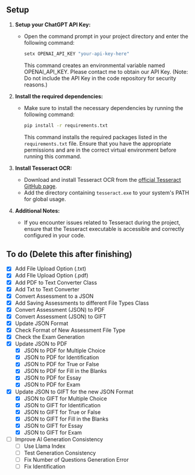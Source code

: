 ## Setup 
1. **Setup your ChatGPT API Key:**
   - Open the command prompt in your project directory and enter the following command:
     ```bash
     setx OPENAI_API_KEY "your-api-key-here"
     ```
     This command creates an environmental variable named OPENAI_API_KEY. Please contact me to obtain our API Key. 
     (Note: Do not include the API Key in the code repository for security reasons.)

2. **Install the required dependencies:**
   - Make sure to install the necessary dependencies by running the following command:
     ```bash
     pip install -r requirements.txt
     ```
     This command installs the required packages listed in the `requirements.txt` file. Ensure that you have the appropriate permissions and are in the correct virtual environment before running this command.

3. **Install Tesseract OCR:**
   - Download and install Tesseract OCR from the [official Tesseract GitHub page](https://github.com/tesseract-ocr/tesseract).
   - Add the directory containing `tesseract.exe` to your system's PATH for global usage.

4. **Additional Notes:**
   - If you encounter issues related to Tesseract during the project, ensure that the Tesseract executable is accessible and correctly configured in your code.

## To do (Delete this after finishing)
- [X] Add File Upload Option (.txt)
- [X] Add FIle Upload Option (.pdf)
- [X] Add PDF to Text Converter Class
- [X] Add Txt to Text Converter
- [X] Convert Assessment to a JSON
- [X] Add Saving Assessments to different File Types Class
- [X] Convert Assessment (JSON) to PDF
- [X] Convert Assessment (JSON) to GIFT
- [X] Update JSON Format
- [X] Check Format of New Assessment File Type
- [X] Check the Exam Generation
- [X] Update JSON to PDF
   - [X] JSON to PDF for Multiple Choice
   - [X] JSON to PDF for Identification
   - [X] JSON to PDF for True or False
   - [X] JSON to PDF for Fill in the Blanks
   - [X] JSON to PDF for Essay
   - [X] JSON to PDF for Exam
- [X] Update JSON to GIFT for the new JSON Format
   - [X] JSON to GIFT for Multiple Choice
   - [X] JSON to GIFT for Identification
   - [X] JSON to GIFT for True or False
   - [X] JSON to GIFT for Fill in the Blanks
   - [X] JSON to GIFT for Essay
   - [X] JSON to GIFT for Exam
- [ ] Improve AI Generation Consistency
   - [ ] Use Llama Index
   - [ ] Test Generation Consistency
   - [ ] Fix Number of Questions Generation Error
   - [ ] Fix Identification